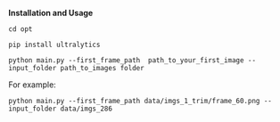 **Installation and Usage**

`cd opt`

```
pip install ultralytics
```

```
python main.py --first_frame_path  path_to_your_first_image --input_folder path_to_images folder
```

For example:

```
python main.py --first_frame_path data/imgs_1_trim/frame_60.png --input_folder data/imgs_286
 ```
